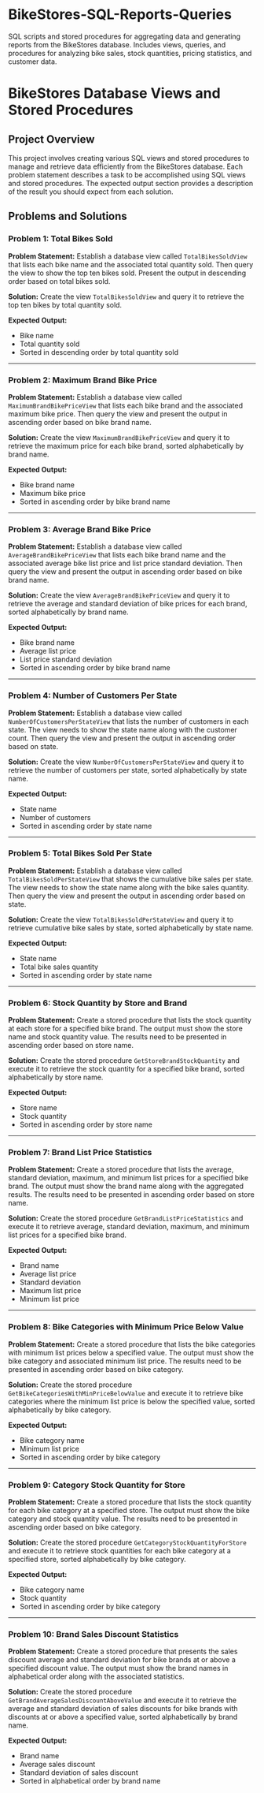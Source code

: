 # BikeStores-SQL-Reports-Queries
SQL scripts and stored procedures for aggregating data and generating reports from the BikeStores database. Includes views, queries, and procedures for analyzing bike sales, stock quantities, pricing statistics, and customer data.
# BikeStores Database Views and Stored Procedures

## Project Overview

This project involves creating various SQL views and stored procedures to manage and retrieve data efficiently from the BikeStores database. Each problem statement describes a task to be accomplished using SQL views and stored procedures. The expected output section provides a description of the result you should expect from each solution.

## Problems and Solutions

### Problem 1: Total Bikes Sold

**Problem Statement:**
Establish a database view called `TotalBikesSoldView` that lists each bike name and the associated total quantity sold. Then query the view to show the top ten bikes sold. Present the output in descending order based on total bikes sold.

**Solution:**
Create the view `TotalBikesSoldView` and query it to retrieve the top ten bikes by total quantity sold.

**Expected Output:**
- Bike name
- Total quantity sold
- Sorted in descending order by total quantity sold

---

### Problem 2: Maximum Brand Bike Price

**Problem Statement:**
Establish a database view called `MaximumBrandBikePriceView` that lists each bike brand and the associated maximum bike price. Then query the view and present the output in ascending order based on bike brand name.

**Solution:**
Create the view `MaximumBrandBikePriceView` and query it to retrieve the maximum price for each bike brand, sorted alphabetically by brand name.

**Expected Output:**
- Bike brand name
- Maximum bike price
- Sorted in ascending order by bike brand name

---

### Problem 3: Average Brand Bike Price

**Problem Statement:**
Establish a database view called `AverageBrandBikePriceView` that lists each bike brand name and the associated average bike list price and list price standard deviation. Then query the view and present the output in ascending order based on bike brand name.

**Solution:**
Create the view `AverageBrandBikePriceView` and query it to retrieve the average and standard deviation of bike prices for each brand, sorted alphabetically by brand name.

**Expected Output:**
- Bike brand name
- Average list price
- List price standard deviation
- Sorted in ascending order by bike brand name

---

### Problem 4: Number of Customers Per State

**Problem Statement:**
Establish a database view called `NumberOfCustomersPerStateView` that lists the number of customers in each state. The view needs to show the state name along with the customer count. Then query the view and present the output in ascending order based on state.

**Solution:**
Create the view `NumberOfCustomersPerStateView` and query it to retrieve the number of customers per state, sorted alphabetically by state name.

**Expected Output:**
- State name
- Number of customers
- Sorted in ascending order by state name

---

### Problem 5: Total Bikes Sold Per State

**Problem Statement:**
Establish a database view called `TotalBikesSoldPerStateView` that shows the cumulative bike sales per state. The view needs to show the state name along with the bike sales quantity. Then query the view and present the output in ascending order based on state.

**Solution:**
Create the view `TotalBikesSoldPerStateView` and query it to retrieve cumulative bike sales by state, sorted alphabetically by state name.

**Expected Output:**
- State name
- Total bike sales quantity
- Sorted in ascending order by state name

---

### Problem 6: Stock Quantity by Store and Brand

**Problem Statement:**
Create a stored procedure that lists the stock quantity at each store for a specified bike brand. The output must show the store name and stock quantity value. The results need to be presented in ascending order based on store name.

**Solution:**
Create the stored procedure `GetStoreBrandStockQuantity` and execute it to retrieve the stock quantity for a specified bike brand, sorted alphabetically by store name.

**Expected Output:**
- Store name
- Stock quantity
- Sorted in ascending order by store name

---

### Problem 7: Brand List Price Statistics

**Problem Statement:**
Create a stored procedure that lists the average, standard deviation, maximum, and minimum list prices for a specified bike brand. The output must show the brand name along with the aggregated results. The results need to be presented in ascending order based on store name.

**Solution:**
Create the stored procedure `GetBrandListPriceStatistics` and execute it to retrieve average, standard deviation, maximum, and minimum list prices for a specified bike brand.

**Expected Output:**
- Brand name
- Average list price
- Standard deviation
- Maximum list price
- Minimum list price

---

### Problem 8: Bike Categories with Minimum Price Below Value

**Problem Statement:**
Create a stored procedure that lists the bike categories with minimum list prices below a specified value. The output must show the bike category and associated minimum list price. The results need to be presented in ascending order based on bike category.

**Solution:**
Create the stored procedure `GetBikeCategoriesWithMinPriceBelowValue` and execute it to retrieve bike categories where the minimum list price is below the specified value, sorted alphabetically by bike category.

**Expected Output:**
- Bike category name
- Minimum list price
- Sorted in ascending order by bike category

---

### Problem 9: Category Stock Quantity for Store

**Problem Statement:**
Create a stored procedure that lists the stock quantity for each bike category at a specified store. The output must show the bike category and stock quantity value. The results need to be presented in ascending order based on bike category.

**Solution:**
Create the stored procedure `GetCategoryStockQuantityForStore` and execute it to retrieve stock quantities for each bike category at a specified store, sorted alphabetically by bike category.

**Expected Output:**
- Bike category name
- Stock quantity
- Sorted in ascending order by bike category

---

### Problem 10: Brand Sales Discount Statistics

**Problem Statement:**
Create a stored procedure that presents the sales discount average and standard deviation for bike brands at or above a specified discount value. The output must show the brand names in alphabetical order along with the associated statistics.

**Solution:**
Create the stored procedure `GetBrandAverageSalesDiscountAboveValue` and execute it to retrieve the average and standard deviation of sales discounts for bike brands with discounts at or above a specified value, sorted alphabetically by brand name.

**Expected Output:**
- Brand name
- Average sales discount
- Standard deviation of sales discount
- Sorted in alphabetical order by brand name
